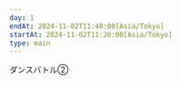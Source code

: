 ```yaml
---
day: 1
endAt: 2024-11-02T11:40:00[Asia/Tokyo]
startAt: 2024-11-02T11:20:00[Asia/Tokyo]
type: main
---
```


ダンスバトル②
